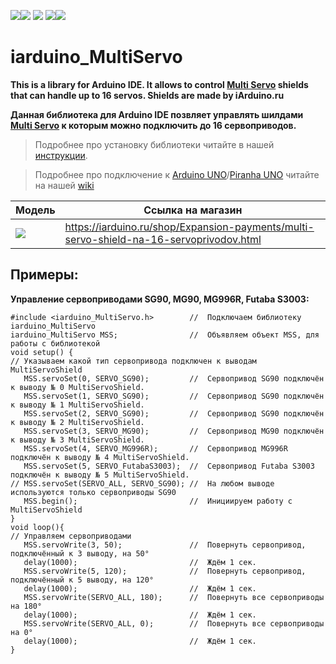 [![](https://iarduino.ru/img/logo.svg)](https://iarduino.ru)[![](https://wiki.iarduino.ru/img/git-shop.svg?3)](https://iarduino.ru) [![](https://wiki.iarduino.ru/img/git-wiki.svg?2)](https://wiki.iarduino.ru) [![](https://wiki.iarduino.ru/img/git-lesson.svg?2)](https://lesson.iarduino.ru)[![](https://wiki.iarduino.ru/img/git-forum.svg?2)](http://forum.trema.ru)

# iarduino_MultiServo

**This is a library for Arduino IDE. It allows to control [Multi Servo](http://iarduino.ru/shop/Expansion-payments/multi-servo-shield-na-16-servoprivodov.html) shields that can handle up to 16 servos. Shields are made by iArduino.ru**

**Данная библиотека для Arduino IDE позвляет управлять шилдами [Multi Servo](http://iarduino.ru/shop/Expansion-payments/multi-servo-shield-na-16-servoprivodov.html) к которым можно подключить до 16 сервоприводов.**

> Подробнее про установку библиотеки читайте в нашей [инструкции](https://wiki.iarduino.ru/page/Installing_librari/).

> Подробнее про подключение к [Arduino UNO](https://iarduino.ru/shop/boards/arduino-uno-r3.html)/[Piranha UNO](https://iarduino.ru/shop/boards/piranha-uno-r3.html) читайте на нашей [wiki](https://wiki.iarduino.ru/page/multi-servo-shield-na-16-servoprivodov/)


| Модель | Ссылка на магазин |
|--|--|
| ![](https://wiki.iarduino.ru/img/resources/710/710.svg) |  https://iarduino.ru/shop/Expansion-payments/multi-servo-shield-na-16-servoprivodov.html |

## Примеры:

**Управление сервоприводами SG90, MG90, MG996R, Futaba S3003:**

```Arduino
#include <iarduino_MultiServo.h>        //  Подключаем библиотеку iarduino_MultiServo
iarduino_MultiServo MSS;                //  Объявляем объект MSS, для работы с библиотекой
void setup() {
// Указываем какой тип сервопривода подключен к выводам MultiServoShield
   MSS.servoSet(0, SERVO_SG90);         //  Сервопривод SG90 подключён к выводу № 0 MultiServoShield.
   MSS.servoSet(1, SERVO_SG90);         //  Сервопривод SG90 подключён к выводу № 1 MultiServoShield.
   MSS.servoSet(2, SERVO_SG90);         //  Сервопривод SG90 подключён к выводу № 2 MultiServoShield.
   MSS.servoSet(3, SERVO_MG90);         //  Сервопривод MG90 подключён к выводу № 3 MultiServoShield.
   MSS.servoSet(4, SERVO_MG996R);       //  Сервопривод MG996R подключён к выводу № 4 MultiServoShield.
   MSS.servoSet(5, SERVO_FutabaS3003);  //  Сервопривод Futaba S3003 подключён к выводу № 5 MultiServoShield.
// MSS.servoSet(SERVO_ALL, SERVO_SG90); //  На любом выводе используются только сервоприводы SG90
   MSS.begin();                         //  Инициируем работу с MultiServoShield
}
void loop(){
// Управляем сервоприводами
   MSS.servoWrite(3, 50);               //  Повернуть сервопривод, подключённый к 3 выводу, на 50°
   delay(1000);                         //  Ждём 1 сек.
   MSS.servoWrite(5, 120);              //  Повернуть сервопривод, подключённый к 5 выводу, на 120°
   delay(1000);                         //  Ждём 1 сек.
   MSS.servoWrite(SERVO_ALL, 180);      //  Повернуть все сервоприводы на 180°
   delay(1000);                         //  Ждём 1 сек.
   MSS.servoWrite(SERVO_ALL, 0);        //  Повернуть все сервоприводы на 0°
   delay(1000);                         //  Ждём 1 сек.
}
```
